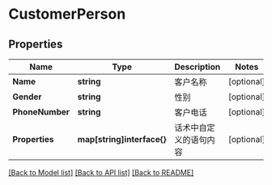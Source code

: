 # CustomerPerson

## Properties

Name | Type | Description | Notes
------------ | ------------- | ------------- | -------------
**Name** | **string** | 客户名称 | [optional] 
**Gender** | **string** | 性别 | [optional] 
**PhoneNumber** | **string** | 客户电话 | [optional] 
**Properties** | **map[string]interface{}** | 话术中自定义的语句内容 | [optional] 

[[Back to Model list]](../README.md#documentation-for-models) [[Back to API list]](../README.md#documentation-for-api-endpoints) [[Back to README]](../README.md)


